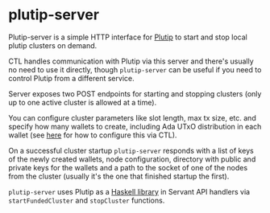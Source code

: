 # plutip-server

Plutip-server is a simple HTTP interface for [Plutip](https://github.com/mlabs-haskell/plutip) to start and stop local plutip clusters on demand.

CTL handles communication with Plutip via this server and there's usually no need to use it directly, though `plutip-server` can be useful if you need to control Plutip from a different service.

Server exposes two POST endpoints for starting and stopping clusters (only up to one active cluster is allowed at a time).

You can configure cluster parameters like slot length, max tx size, etc. and specify how many wallets to create, including Ada UTxO distribution in each wallet (see [here](../doc/plutip-testing.md#cluster-configuration-options) for how to configure this via CTL).

On a successful cluster startup `plutip-server` responds with a list of keys of the newly created wallets, node configuration, directory with public and private keys for the wallets and a path to the socket of one of the nodes from the cluster (usually it's the one that finished startup the first).

`plutip-server` uses Plutip as a [Haskell library](https://github.com/mlabs-haskell/plutip/tree/master#as-a-library) in Servant API handlers via `startFundedCluster` and `stopCluster` functions.
